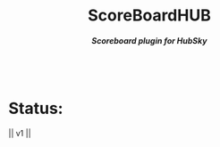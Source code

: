 <h1 align='center'>ScoreBoardHUB</h1>
<h5 align='center'>Scoreboard plugin for HubSky</h1>
<br></br>

# Status:

|| v1 ||
